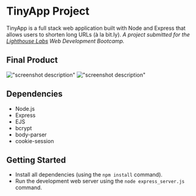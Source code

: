 # TinyApp Project

TinyApp is a full stack web application built with Node and Express that allows users to shorten long URLs (à la bit.ly). *A project submitted for the [Lighthouse Labs](https://www.lighthouselabs.ca/) Web Development Bootcamp.*

## Final Product

!["screenshot description"](#)
!["screenshot description"](#)

## Dependencies

- Node.js
- Express
- EJS
- bcrypt
- body-parser
- cookie-session

## Getting Started

- Install all dependencies (using the `npm install` command).
- Run the development web server using the `node express_server.js` command.

